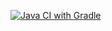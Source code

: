[![Java CI with Gradle](https://github.com/SergheiKors/change-date/actions/workflows/gradle.yml/badge.svg)](https://github.com/SergheiKors/change-date/actions/workflows/gradle.yml)
